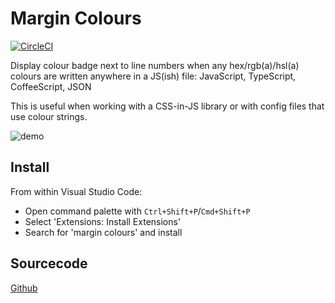 # Margin Colours
[![CircleCI](https://circleci.com/gh/chinchiheather/vscode-margin-colours/tree/master.svg?style=shield)](https://circleci.com/gh/chinchiheather/vscode-margin-colours/tree/master)

Display colour badge next to line numbers when any hex/rgb(a)/hsl(a) colours are written anywhere in a JS(ish) file: JavaScript, TypeScript, CoffeeScript, JSON

This is useful when working with a CSS-in-JS library or with config files that use colour strings.

![demo](https://chinchiheather.github.io/vscode-margin-colours/img/demo-low-rate.gif)

## Install

From within Visual Studio Code:
 * Open command palette with `Ctrl+Shift+P`/`Cmd+Shift+P`
 * Select 'Extensions: Install Extensions'
 * Search for 'margin colours' and install

## Sourcecode

[Github](https://github.com/chinchiheather/vscode-margin-colours)
